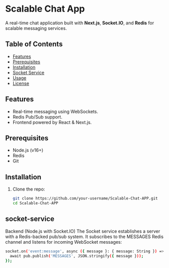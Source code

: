 # Scalable Chat App

A real-time chat application built with **Next.js**, **Socket.IO**, and **Redis** for scalable messaging services.

## Table of Contents
- [Features](#features)
- [Prerequisites](#prerequisites)
- [Installation](#installation)
- [Socket Service](#socket-service)
- [Usage](#usage)
- [License](#license)

## Features

- Real-time messaging using WebSockets.
- Redis Pub/Sub support.
- Frontend powered by React & Next.js.

## Prerequisites

- Node.js (v16+)
- Redis
- Git

## Installation

1. Clone the repo:
   ```bash
   git clone https://github.com/your-username/Scalable-Chat-APP.git
   cd Scalable-Chat-APP

## socket-service
Backend (Node.js with Socket.IO)
The Socket service establishes a server with a Redis-backed pub/sub system. It subscribes to the MESSAGES Redis channel and listens for incoming WebSocket messages:
```bash
socket.on('event:message', async ({ message }: { message: String }) => {
  await pub.publish('MESSAGES', JSON.stringify({ message }));
});
